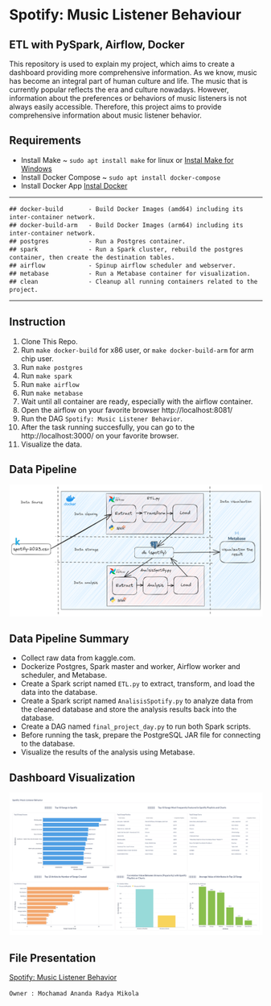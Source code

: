 # Spotify: Music Listener Behaviour
## ETL with PySpark, Airflow, Docker

This repository is used to explain my project, which aims to create a dashboard providing more comprehensive information. As we know, music has become an integral part of human culture and life. The music that is currently popular reflects the era and culture nowadays. However, information about the preferences or behaviors of music listeners is not always easily accessible. Therefore, this project aims to provide comprehensive information about music listener behavior.

## Requirements
- Install Make ~ `sudo apt install make` for linux or [Instal Make for Windows](https://gnuwin32.sourceforge.net/packages/make.htm)
- Install Docker Compose ~ `sudo apt install docker-compose`
- Install Docker App [Instal Docker](https://docs.docker.com/engine/install/)

---
```
## docker-build	      - Build Docker Images (amd64) including its inter-container network.
## docker-build-arm   - Build Docker Images (arm64) including its inter-container network.
## postgres           - Run a Postgres container.
## spark              - Run a Spark cluster, rebuild the postgres container, then create the destination tables.
## airflow            - Spinup airflow scheduler and webserver.
## metabase           - Run a Metabase container for visualization.
## clean              - Cleanup all running containers related to the project.
```
---

## Instruction
1. Clone This Repo.
2. Run `make docker-build` for x86 user, or `make docker-build-arm` for arm chip user.
3. Run `make postgres`
4. Run `make spark`
5. Run `make airflow`
6. Run `make metabase`
7. Wait until all container are ready, especially with the airflow container.
8. Open the airflow on your favorite browser http://localhost:8081/
9. Run the DAG `Spotify: Music Listener Behavior`.
10. After the task running succesfully, you can go to the http://localhost:3000/ on your favorite browser.
11. Visualize the data.

## Data Pipeline
![Data Pipeline](https://github.com/RadyaMikola22/final-project-DE/blob/7874afb84984e56eb6bc45afc1f5f7784c6f12ef/Design%20Data%20Pipeline%20(Metabase).png)
## Data Pipeline Summary
- Collect raw data from kaggle.com.
- Dockerize Postgres, Spark master and worker, Airflow worker and scheduler, and Metabase.
- Create a Spark script named `ETL.py` to extract, transform, and load the data into the database.
- Create a Spark script named `AnalisisSpotify.py` to analyze data from the cleaned database and store the analysis results back into the database.
- Create a DAG named `final_project_day.py` to run both Spark scripts.
- Before running the task, prepare the PostgreSQL JAR file for connecting to the database.
- Visualize the results of the analysis using Metabase.

## Dashboard Visualization
![Dashboard](https://github.com/RadyaMikola22/final-project-DE/blob/7b959b817e3650aa622b3eb86581af075368d608/Spotify%20Music%20Listener%20Behavior.jpg)

## File Presentation
[Spotify: Music Listener Behavior](https://www.canva.com/design/DAFx2UoDeAM/y01IcQ7w_Ue8kIQVwrDdYQ/view?utm_content=DAFx2UoDeAM&utm_campaign=designshare&utm_medium=link&utm_source=editor)

`Owner : Mochamad Ananda Radya Mikola`
